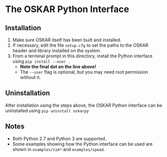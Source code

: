 # The OSKAR Python Interface

## Installation

 1. Make sure OSKAR itself has been built and installed.
 2. If necessary, edit the file `setup.cfg` to set the paths to the
    OSKAR header and library installed on the system.
 3. From a terminal prompt in this directory, install the Python
    interface using `pip install --user .`
    - **Note the final dot on the line above!**
    - The `--user` flag is optional, but you may need root permission
      without it.

## Uninstallation

After installation using the steps above, the OSKAR Python interface can
be uninstalled using `pip uninstall oskarpy`

## Notes

- Both Python 2.7 and Python 3 are supported.
- Some examples showing how the Python interface can be used are shown
  in `examples/sim*` and `examples/spead`.
